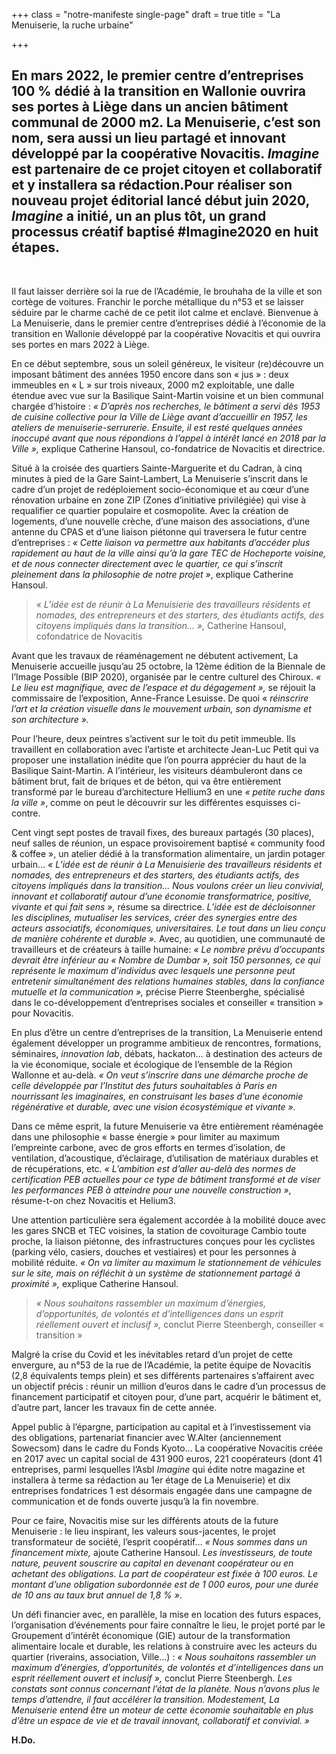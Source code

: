 +++
class = "notre-manifeste single-page"
draft = true
title = "La Menuiserie, la ruche urbaine"

+++
## En mars 2022, le premier centre d’entreprises 100 % dédié à la transition en Wallonie ouvrira ses portes à Liège dans un ancien bâtiment communal de 2000 m2. La Menuiserie, c’est son nom, sera aussi un lieu partagé et innovant développé par la coopérative Novacitis. _Imagine_ est partenaire de ce projet citoyen et collaboratif et y installera sa rédaction.Pour réaliser son nouveau projet éditorial lancé début juin 2020, _Imagine_ a initié, un an plus tôt, un grand processus créatif baptisé #Imagine2020 en huit étapes.

<br>

Il faut laisser derrière soi la rue de l’Académie, le brouhaha de la ville et son cortège de voitures. Franchir le porche métallique du n°53 et se laisser séduire par le charme caché de ce petit ilot calme et enclavé. Bienvenue à La Menuiserie, dans le premier centre d’entreprises dédié à l’économie de la transition en Wallonie développé par la coopérative Novacitis et qui ouvrira ses portes en mars 2022 à Liège.

En ce début septembre, sous un soleil généreux, le visiteur (re)découvre un imposant bâtiment des années 1950 encore dans son « jus » : deux immeubles en « L » sur trois niveaux, 2000 m2 exploitable, une dalle étendue avec vue sur la Basilique Saint-Martin voisine et un bien communal chargée d’histoire : _« D’après nos recherches, le bâtiment a servi dès 1953 de cuisine collective pour la Ville de Liège avant d’accueillir en 1957, les ateliers de menuiserie-serrurerie. Ensuite, il est resté quelques années inoccupé avant que nous répondions à l’appel à intérêt lancé en 2018 par la Ville »,_ explique Catherine Hansoul, co-fondatrice de Novacitis et directrice.

Situé à la croisée des quartiers Sainte-Marguerite et du Cadran, à cinq minutes à pied de la Gare Saint-Lambert, La Menuiserie s’inscrit dans le cadre d’un projet de redéploiement socio-économique et au cœur d’une rénovation urbaine en zone ZIP (Zones d’initiative privilégiée) qui vise à requalifier ce quartier populaire et cosmopolite. Avec la création de logements, d’une nouvelle crèche, d’une maison des associations, d’une antenne du CPAS et d’une liaison piétonne qui traversera le futur centre d’entreprises : _« Cette liaison va permettre aux habitants d’accéder plus rapidement au haut de la ville ainsi qu’à la gare TEC de Hocheporte voisine, et de nous connecter directement avec le quartier, ce qui s’inscrit pleinement dans la philosophie de notre projet »_, explique Catherine Hansoul.

> « _L’idée est de réunir à La Menuisierie des travailleurs résidents et nomades, des entrepreneurs et des starters, des étudiants actifs, des citoyens impliqués dans la transition... »,_ Catherine Hansoul, cofondatrice de Novacitis

Avant que les travaux de réaménagement ne débutent activement, La Menuiserie accueille jusqu’au 25 octobre, la 12ème édition de la Biennale de l’Image Possible (BIP 2020), organisée par le centre culturel des Chiroux. _« Le lieu est magnifique, avec de l’espace et du dégagement »,_ se réjouit la commissaire de l’exposition, Anne-France Lesuisse. De quoi « _réinscrire l’art et la création visuelle dans le mouvement urbain, son dynamisme et son architecture »._

Pour l’heure, deux peintres s’activent sur le toit du petit immeuble. Ils travaillent en collaboration avec l’artiste et architecte Jean-Luc Petit qui va proposer une installation inédite que l’on pourra apprécier du haut de la Basilique Saint-Martin. A l’intérieur, les visiteurs déambuleront dans ce bâtiment brut, fait de briques et de béton, qui va être entièrement transformé par le bureau d’architecture Hellium3 en une _« petite ruche dans la ville »_, comme on peut le découvrir sur les différentes esquisses ci-contre.

Cent vingt sept postes de travail fixes, des bureaux partagés (30 places), neuf salles de réunion, un espace provisoirement baptisé « community food & coffee », un atelier dédié à la transformation alimentaire, un jardin potager urbain… _« L’idée est de réunir à La Menuisierie des travailleurs résidents et nomades, des entrepreneurs et des starters, des étudiants actifs, des citoyens impliqués dans la transition... Nous voulons créer un lieu convivial, innovant et collaboratif autour d’une économie transformatrice, positive, vivante et qui fait sens »,_ résume sa directrice. _L’idée est de décloisonner les disciplines, mutualiser les services, créer des synergies entre des acteurs associatifs, économiques, universitaires. Le tout dans un lieu conçu de manière cohérente et durable »._ Avec, au quotidien, une communauté de travailleurs et de créateurs à taille humaine: _« Le nombre prévu d’occupants devrait être inférieur au « Nombre de Dumbar », soit 150 personnes, ce qui représente le maximum d’individus avec lesquels une personne peut entretenir simultanément des relations humaines stables, dans la confiance mutuelle et la communication »,_ précise Pierre Steenberghe, spécialisé dans le co-développement d’entreprises sociales et conseiller « transition » pour Novacitis.

En plus d’être un centre d’entreprises de la transition, La Menuiserie entend également développer un programme ambitieux de rencontres, formations, séminaires, _innovation lab_, débats, hackaton… à destination des acteurs de la vie économique, sociale et écologique de l’ensemble de la Région Wallonne et au-delà. _« On veut s’inscrire dans une démarche proche de celle développée par l’Institut des futurs souhaitables à Paris en nourrissant les imaginaires, en construisant les bases d’une économie régénérative et durable, avec une vision écosystémique et vivante »._

Dans ce même esprit, la future Menuiserie va être entièrement réaménagée dans une philosophie « basse énergie » pour limiter au maximum l’empreinte carbone, avec de gros efforts en termes d’isolation, de ventilation, d’acoustique, d’éclairage, d’utilisation de matériaux durables et de récupérations, etc. _« L’ambition est d’aller au-delà des normes de certification PEB actuelles pour ce type de bâtiment transformé et de viser les performances PEB à atteindre pour une nouvelle construction »_, résume-t-on chez Novacitis et Helium3.

Une attention particulière sera également accordée à la mobilité douce avec les gares SNCB et TEC voisines, la station de covoiturage Cambio toute proche, la liaison piétonne, des infrastructures conçues pour les cyclistes (parking vélo, casiers, douches et vestiaires) et pour les personnes à mobilité réduite. _« On va limiter au maximum le stationnement de véhicules sur le site, mais on réfléchit à un système de stationnement partagé à proximité »,_ explique Catherine Hansoul.

> _« Nous souhaitons rassembler un maximum d’énergies, d’opportunités, de volontés et d’intelligences dans un esprit réellement ouvert et inclusif »,_ conclut Pierre Steenbergh, conseiller « transition »

Malgré la crise du Covid et les inévitables retard d’un projet de cette envergure, au n°53 de la rue de l’Académie, la petite équipe de Novacitis (2,8 équivalents temps plein) et ses différents partenaires s’affairent avec un objectif précis : réunir un million d’euros dans le cadre d’un processus de financement participatif et citoyen pour, d’une part, acquérir le bâtiment et, d’autre part, lancer les travaux fin de cette année.

Appel public à l’épargne, participation au capital et à l’investissement via des obligations, partenariat financier avec W.Alter (anciennement Sowecsom) dans le cadre du Fonds Kyoto… La coopérative Novacitis créée en 2017 avec un capital social de 431 900 euros, 221 coopérateurs (dont 41 entreprises, parmi lesquelles l’Asbl _Imagine_ qui édite notre magazine et installera à terme sa rédaction au 1er étage de La Menuiserie) et dix entreprises fondatrices 1 est désormais engagée dans une campagne de communication et de fonds ouverte jusqu’à la fin novembre.

Pour ce faire, Novacitis mise sur les différents atouts de la future Menuiserie : le lieu inspirant, les valeurs sous-jacentes, le projet transformateur de société, l’esprit coopératif… _« Nous sommes dans un financement mixte,_ ajoute Catherine Hansoul. _Les investisseurs, de toute nature, peuvent souscrire au capital en devenant coopérateur ou en achetant des obligations. La part de coopérateur est fixée à 100 euros. Le montant d’une obligation subordonnée est de 1 000 euros, pour une durée de 10 ans au taux brut annuel de 1,8 % »_.

Un défi financier avec, en parallèle, la mise en location des futurs espaces, l’organisation d’événements pour faire connaître le lieu, le projet porté par le Groupement d’intérêt économique (GIE) autour de la transformation alimentaire locale et durable, les relations à construire avec les acteurs du quartier (riverains, association, Ville…) : _« Nous souhaitons rassembler un maximum d’énergies, d’opportunités, de volontés et d’intelligences dans un esprit réellement ouvert et inclusif »,_ conclut Pierre Steenbergh. _Les constats sont connus concernant l’état de la planète. Nous n’avons plus le temps d’attendre, il faut accélérer la transition. Modestement, La Menuiserie entend être un moteur de cette économie souhaitable en plus d’être un espace de vie et de travail innovant, collaboratif et convivial. »_ 

**H.Do.**